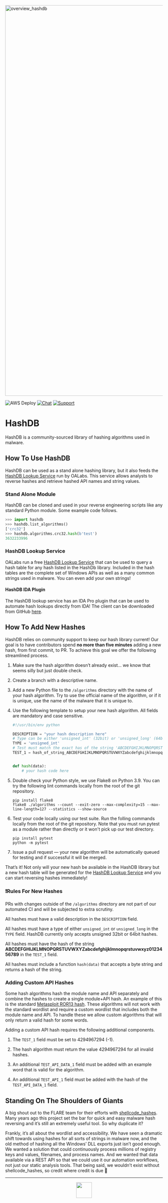 <img width="1244" alt="overview_hashdb" src="https://user-images.githubusercontent.com/5906222/136885344-a084c245-42bf-4d43-98e8-addbf3a6b1a0.png">

![AWS Deploy](https://github.com/OALabs/hashdb/actions/workflows/deploy.yml/badge.svg) [![Chat](https://img.shields.io/badge/chat-Discord-blueviolet)](https://discord.gg/cw4U3WHvpn) [![Support](https://img.shields.io/badge/Support-Patreon-FF424D)](https://www.patreon.com/oalabs)
# HashDB

HashDB is a community-sourced library of hashing algorithms used in malware. 

## How To Use HashDB

HashDB can be used as a stand alone hashing library, but it also feeds the [HashDB Lookup Service](https://hashdb.openanalysis.net) run by OALabs. This service allows analysts to reverse hashes and retrieve hashed API names and string values.

### Stand Alone Module 

HashDB can be cloned and used in your reverse engineering scripts like any standard Python module. Some example code follows.
```python
>>> import hashdb
>>> hashdb.list_algorithms()
['crc32']
>>> hashdb.algorithms.crc32.hash(b'test')
3632233996
```

### HashDB Lookup Service 

OALabs run a free [HashDB Lookup Service](https://hashdb.openanalysis.net) that can be used to query a hash table for any hash listed in the HashDb library. Included in the hash tables are the complete set of Windows APIs as well as a many common strings used in malware. You can even add your own strings! 

#### HashDB IDA Plugin

The HashDB lookup service has an IDA Pro plugin that can be used to automate hash lookups directly from IDA! 
The client can be downloaded from GitHub [here](https://github.com/OALabs/hashdb-ida).

## How To Add New Hashes

HashDB relies on community support to keep our hash library current! Our goal is to have contributors spend **no more than five minutes** adding a new hash, from first commit, to PR. To achieve this goal we offer the following streamlined process. 

1. Make sure the hash algorithm doesn’t already exist… we know that seems silly but just double check.

2. Create a branch with a descriptive name.

3. Add a new Python file to the `/algorithms` directory with the name of your hash algorithm. Try to use the official name of the algorithm, or if it is unique, use the name of the malware that it is unique to. 

4. Use the following template to setup your new hash algorithm. All fields are mandatory and case sensitive. 

    ```python
    #!/usr/bin/env python

    DESCRIPTION = "your hash description here"
    # Type can be either 'unsigned_int' (32bit) or 'unsigned_long' (64bit)
    TYPE = 'unsigned_int'
    # Test must match the exact has of the string 'ABCDEFGHIJKLMNOPQRSTUVWXYZabcdefghijklmnopqrstuvwxyz0123456789'
    TEST_1 = hash_of_string_ABCDEFGHIJKLMNOPQRSTUVWXYZabcdefghijklmnopqrstuvwxyz0123456789


    def hash(data):
        # your hash code here
    ```

5. Double check your Python style, we use Flake8 on Python 3.9. You can try the following lint commands locally from the root of the git repository. 

    ```
    pip install flake8
    flake8 ./algorithms --count --exit-zero --max-complexity=15 --max-line-length=127 --statistics --show-source
    ```

6. Test your code locally using our test suite. Run the folling commands locally from the root of the git repository. Note that you must run pytest as a module rather than directly or it won't pick up our test directory.

    ```
    pip install pytest
    python -m pytest
    ```

7. Issue a pull request — your new algorithm will be automatically queued for testing and if successful it will be merged. 

That’s it! Not only will your new hash be available in the HashDB library but a new hash table will be generated for the [HashDB Lookup Service](https://hashdb.openanalysis.net) and you can start reversing hashes immediately! 

### ❗Rules For New Hashes 

PRs with changes outside of the `/algorithms` directory are not part of our automated CI and will be subjected to extra scrutiny. 

All hashes must have a valid description in the `DESCRIPTION` field. 

All hashes must have a type of either `unsigned_int` or `unsigned_long` in the `TYPE` field. HashDB currently only accepts unsigned 32bit or 64bit hashes.

All hashes must have the hash of the string __ABCDEFGHIJKLMNOPQRSTUVWXYZabcdefghijklmnopqrstuvwxyz0123456789__ in the `TEST_1` field.

All hashes must include a function `hash(data)` that accepts a byte string and returns a hash of the string. 

### Adding Custom API Hashes

Some hash algorithms hash the module name and API separately and combine the hashes to create a single module+API hash. An example of this is the standard [Metasploit ROR13 hash](https://github.com/rapid7/metasploit-framework/blob/master/external/source/shellcode/windows/x86/src/hash.py). These algorithms will not work with the standard wordlist and require a custom wordlist that includes both the module name and API. To handle these we allow custom algorithms that will only return a valid hash for some words. 

Adding a custom API hash requires the following additional components. 

1. The `TEST_1` field must be set to 4294967294 (-1).

2. The hash algorithm must return the value 4294967294 for all invalid hashes.

3. An additional `TEST_API_DATA_1` field must be added with an example word that is valid for the algorithm.

4. An additional `TEST_API_1` field must be added with the hash of the `TEST_API_DATA_1` field.

## Standing On The Shoulders of Giants 

A big shout out to the FLARE team for their efforts with [shellcode_hashes](https://github.com/fireeye/flare-ida/tree/master/shellcode_hashes). Many years ago this project set the bar for quick and easy malware hash reversing and it’s still an extremely useful tool. So why duplicate it? 

Frankly, it’s all about the wordlist and accessibility. We have seen a dramatic shift towards using hashes for all sorts of strings in malware now, and the old method of hashing all the Windows’ DLL exports just isn’t good enough. We wanted a solution that could continuously process millions of registry keys and values, filenames, and process names. And we wanted that data available via a REST API so that we could use it our automation workflows, not just our static analysis tools. That being said, we wouldn’t exist without shellcode_hashes, so credit where credit is due 🙌

---
<p align="center">
<img src="https://media.giphy.com/media/l0HlzDz1l3gU2nvLW/giphy.gif" width="50px">
</p>
